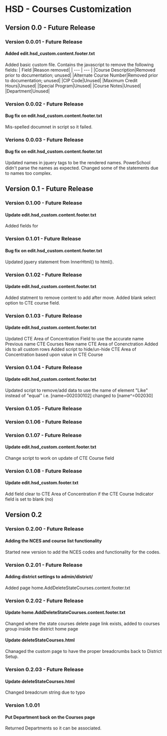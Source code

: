 # HSD - Courses Customization

## Version 0.0 - Future Release
### Version 0.0.01 - Future Release  
#### Added edit.hsd_custom.content.footer.txt
Added basic custom file. Contains the javascript to remove the following fields:
| Field |Reason removed|
| --- | --- |
|Course Description|Removed prior to documentation; unused|
|Alternate Course Number|Removed prior to documentation; unused|
|CIP Code|Unused|
|Maximum Credit Hours|Unused|
|Special Program|Unused|
|Course Notes|Unused|
|Department|Unused|

### Version 0.0.02 - Future Release
#### Bug fix on edit.hsd_custom.content.footer.txt
Mis-spelled documnet in script so it failed. 

### Verions 0.0.03 - Future Release
#### Bug fix on edit.hsd_custom.content.footer.txt
Updated names in jquery tags to be the rendered names. PowerSchool didn't parse the names as expected. Changed some of the statements due to names too complex. 

## Version 0.1 - Future Release
### Version 0.1.00 - Future Release
#### Update edit.hsd_custom.content.footer.txt
Added fields for 

### Version 0.1.01 - Future Release
#### Bug fix on edit.hsd_custom.content.footer.txt
Updated jquery statement from InnerHtml() to html(). 

### Version 0.1.02 - Future Release
#### Update edit.hsd_custom.content.footer.txt
Added statment to remove content to add after move.
Added blank select option to CTE course field.

### Version 0.1.03 - Future Release
#### Update edit.hsd_custom.content.footer.txt
Updated CTE Area of Concentration Field to use the accurate name
Previous name CTE Courses
New name CTE Area of Conenctration
Added ids to all custom rows
Added script to hide/un-hide CTE Area of Concentration based upon value in CTE Course

### Version 0.1.04 - Future Release
#### Update edit.hsd_custom.content.footer.txt
Updated script to remove/add data to use the name of element "Like" instead of "equal"
i.e.    [name=002030102] changed to [name^=002030]

### Version 0.1.05 - Future Release
### Version 0.1.06 - Future Release
### Version 0.1.07 - Future Release
#### Update edit.hsd_custom.content.footer.txt
Change script to work on update of CTE Course field

### Version 0.1.08 - Future Release
#### Update edit.hsd_custom.footer.txt
Add field clear to CTE Area of Concentration if the CTE Course Indicator field is set to blank (no)

## Version 0.2
### Version 0.2.00 - Future Release
#### Adding the NCES and course list functionality
Started new version to add the NCES codes and functionality for the codes. 

### Version 0.2.01 - Future Release
#### Adding district settings to admin/district/
Added page home.AddDeleteStateCourses.content.footer.txt

### Version 0.2.02 - Future Release
#### Update home.AddDeleteStateCourses.content.footer.txt
Changed where the state courses delete page link exists, added to courses group inside the district home page
#### Update deleteStateCourses.html
Chanaged the custom page to have the proper breadcrumbs back to District Setup. 

### Version 0.2.03 - Future Release
#### Update deleteStateCourses.html
Changed breadcrum string due to typo

### Version 1.0.01
#### Put Department back on the Courses page
Returned Departments so it can be associated. 